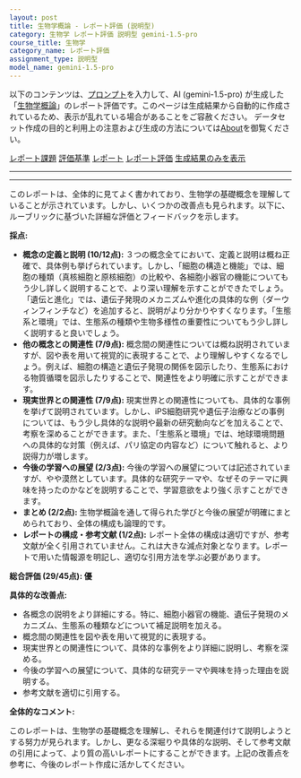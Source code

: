 ```yaml
---
layout: post
title: 生物学概論 - レポート評価 (説明型)
category: 生物学 レポート評価 説明型 gemini-1.5-pro
course_title: 生物学
category_name: レポート評価
assignment_type: 説明型
model_name: gemini-1.5-pro
---
```


以下のコンテンツは、[プロンプト](https://github.com/takedatoshiyuki/synthetic_assignments/tree/main/generated/生物学/gemini-1.5-pro/prompt_レポート評価-説明型.md)を入力して、AI (gemini-1.5-pro) が生成した「[生物学概論](/contents/生物学/)」のレポート評価です。このページは生成結果から自動的に作成されているため、表示が乱れている場合があることをご容赦ください。
データセット作成の目的と利用上の注意および生成の方法については[About](/About)を御覧ください。

[レポート課題](../レポート課題-説明型)
[評価基準](../評価基準-説明型)
[レポート](../レポート-説明型)
[レポート評価](../レポート評価-説明型)
[生成結果のみを表示](https://github.com/takedatoshiyuki/synthetic_assignments/tree/main/generated/生物学/gemini-1.5-pro/レポート評価-説明型.md)
  

***
***
  
このレポートは、全体的に見てよく書かれており、生物学の基礎概念を理解していることが示されています。しかし、いくつかの改善点も見られます。以下に、ルーブリックに基づいた詳細な評価とフィードバックを示します。

**採点:**

* **概念の定義と説明 (10/12点):** ３つの概念全てにおいて、定義と説明は概ね正確で、具体例も挙げられています。しかし、「細胞の構造と機能」では、細胞の種類（真核細胞と原核細胞）の比較や、各細胞小器官の機能についてもう少し詳しく説明することで、より深い理解を示すことができたでしょう。「遺伝と進化」では、遺伝子発現のメカニズムや進化の具体的な例（ダーウィンフィンチなど）を追加すると、説明がより分かりやすくなります。「生態系と環境」では、生態系の種類や生物多様性の重要性についてもう少し詳しく説明すると良いでしょう。
* **他の概念との関連性 (7/9点):** 概念間の関連性については概ね説明されていますが、図や表を用いて視覚的に表現することで、より理解しやすくなるでしょう。例えば、細胞の構造と遺伝子発現の関係を図示したり、生態系における物質循環を図示したりすることで、関連性をより明確に示すことができます。
* **現実世界との関連性 (7/9点):** 現実世界との関連性についても、具体的な事例を挙げて説明されています。しかし、iPS細胞研究や遺伝子治療などの事例については、もう少し具体的な説明や最新の研究動向などを加えることで、考察を深めることができます。また、「生態系と環境」では、地球環境問題への具体的な対策（例えば、パリ協定の内容など）について触れると、より説得力が増します。
* **今後の学習への展望 (2/3点):** 今後の学習への展望については記述されていますが、やや漠然としています。具体的な研究テーマや、なぜそのテーマに興味を持ったのかなどを説明することで、学習意欲をより強く示すことができます。
* **まとめ (2/2点):**  生物学概論を通して得られた学びと今後の展望が明確にまとめられており、全体の構成も論理的です。
* **レポートの構成・参考文献 (1/2点):** レポート全体の構成は適切ですが、参考文献が全く引用されていません。これは大きな減点対象となります。レポートで用いた情報源を明記し、適切な引用方法を学ぶ必要があります。

**総合評価 (29/45点): 優**

**具体的な改善点:**

* 各概念の説明をより詳細にする。特に、細胞小器官の機能、遺伝子発現のメカニズム、生態系の種類などについて補足説明を加える。
* 概念間の関連性を図や表を用いて視覚的に表現する。
* 現実世界との関連性について、具体的な事例をより詳細に説明し、考察を深める。
* 今後の学習への展望について、具体的な研究テーマや興味を持った理由を説明する。
* 参考文献を適切に引用する。

**全体的なコメント:**

このレポートは、生物学の基礎概念を理解し、それらを関連付けて説明しようとする努力が見られます。しかし、更なる深堀りや具体的な説明、そして参考文献の引用によって、より質の高いレポートにすることができます。上記の改善点を参考に、今後のレポート作成に活かしてください。
